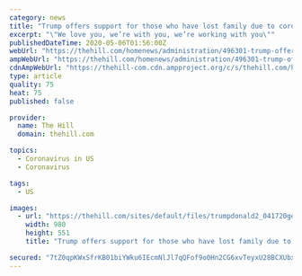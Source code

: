 ```yaml
---
category: news
title: "Trump offers support for those who have lost family due to coronavirus"
excerpt: "\"We love you, we’re with you, we’re working with you\""
publishedDateTime: 2020-05-06T01:56:00Z
webUrl: "https://thehill.com/homenews/administration/496301-trump-offers-support-for-those-who-have-lost-family-due-to"
ampWebUrl: "https://thehill.com/homenews/administration/496301-trump-offers-support-for-those-who-have-lost-family-due-to?amp"
cdnAmpWebUrl: "https://thehill-com.cdn.ampproject.org/c/s/thehill.com/homenews/administration/496301-trump-offers-support-for-those-who-have-lost-family-due-to?amp"
type: article
quality: 75
heat: 75
published: false

provider:
  name: The Hill
  domain: thehill.com

topics:
  - Coronavirus in US
  - Coronavirus

tags:
  - US

images:
  - url: "https://thehill.com/sites/default/files/trumpdonald2_041720getty.jpg"
    width: 980
    height: 551
    title: "Trump offers support for those who have lost family due to coronavirus"

secured: "7tZ0qpKWxSfrKB01biYWku6IEcmNlJl7qQFof9o0Hn2CG6xvTeyxU28BCXUbxsQEWv1l0M/BtV0a8Oe7pGxmf90HztmW615XBVgh2T/XhxbHGXt505E5UOUKsWdqSb3FI+X+1SDjuzXnBRzyZqoo3iCsxGd6mO5y7Q+xMKwv0cWKu7RX7FCX47HibNovePSRuI7S19lQkdfuQU+mb1lKvlyDPu+qE47ZSTMFsPYU9XyDbh/1EWbnILFgpB7PoxzHrGP6UNbczlQLMOTs8nciUUJlVCJBperGgyZcggmf/s/b+e2f04dwn3sQR8qgPsY/c2nSd76FV1+A1yZgOwW+/gDdQoRcIGNpK+x4pF+BGnaGG7fpNrMEUAaglRyZ5KppsB2ub9FrD0RgfI0uvEoJJ0nvO/GyvYRKFXh9R6hWF+02dbQhgpNaOtfEpOBGuO4Q8OIBgx+7aBIEAVY4C1PACx+YN6hOAVAL6CnV4+Je0Es=;IUSx9RjQ5HYN03k4QsHHoQ=="
---
```


